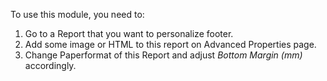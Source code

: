 To use this module, you need to:

1. Go to a Report that you want to personalize footer.
1. Add some image or HTML to this report on Advanced Properties page.
1. Change Paperformat of this Report and adjust *Bottom Margin (mm)* accordingly.
